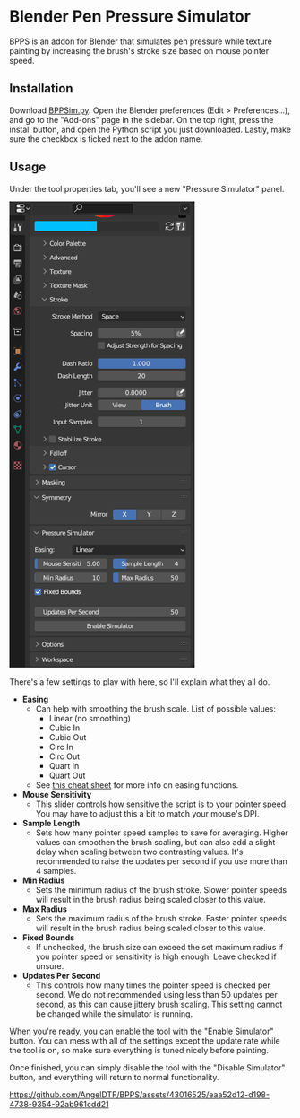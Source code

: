 # Blender Pen Pressure Simulator
BPPS is an addon for Blender that simulates pen pressure while texture painting by increasing the brush's stroke size based on mouse pointer speed.

## Installation
Download [BPPSim.py](https://github.com/AngelDTF/BPPS/blob/main/BPPSim.py). Open the Blender preferences (Edit > Preferences...), and go to the "Add-ons" page in the sidebar. On the top right, press the install button, and open the Python script you just downloaded. Lastly, make sure the checkbox is ticked next to the addon name. 

## Usage
Under the tool properties tab, you'll see a new "Pressure Simulator" panel.

![(tool properties preview)](docs/tool_panel.png)

There's a few settings to play with here, so I'll explain what they all do.

* **Easing**
  - Can help with smoothing the brush scale. List of possible values:
    - Linear (no smoothing)
	- Cubic In
	- Cubic Out
	- Circ In
	- Circ Out
	- Quart In
	- Quart Out
  - See [this cheat sheet](https://easings.net/) for more info on easing functions.
* **Mouse Sensitivity**
  - This slider controls how sensitive the script is to your pointer speed. You may have to adjust this a bit to match your mouse's DPI.
* **Sample Length**
  - Sets how many pointer speed samples to save for averaging. Higher values can smoothen the brush scaling, but can also add a slight delay when scaling between two contrasting values. It's recommended to raise the updates per second if you use more than 4 samples.
* **Min Radius**
  - Sets the minimum radius of the brush stroke. Slower pointer speeds will result in the brush radius being scaled closer to this value.
* **Max Radius**
  - Sets the maximum radius of the brush stroke. Faster pointer speeds will result in the brush radius being scaled closer to this value.
* **Fixed Bounds**
  - If unchecked, the brush size can exceed the set maximum radius if you pointer speed or sensitivity is high enough. Leave checked if unsure.
* **Updates Per Second**
  - This controls how many times the pointer speed is checked per second. We do not recommended using less than 50 updates per second, as this can cause jittery brush scaling. This setting cannot be changed while the simulator is running.

When you're ready, you can enable the tool with the "Enable Simulator" button. You can mess with all of the settings except the update rate while the tool is on, so make sure everything is tuned nicely before painting.

Once finished, you can simply disable the tool with the "Disable Simulator" button, and everything will return to normal functionality.

https://github.com/AngelDTF/BPPS/assets/43016525/eaa52d12-d198-4738-9354-92ab961cdd21
